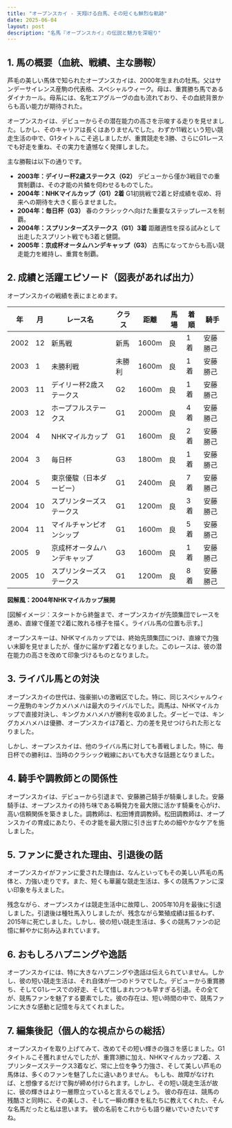 ```yaml
---
title: "オープンスカイ - 天翔ける白馬、その短くも鮮烈な軌跡"
date: 2025-06-04
layout: post
description: "名馬『オープンスカイ』の伝説と魅力を深堀り"
---
```


## 1. 馬の概要（血統、戦績、主な勝鞍）

芦毛の美しい馬体で知られたオープンスカイは、2000年生まれの牡馬。父はサンデーサイレンス産駒の代表格、スペシャルウィーク。母は、重賞勝ち馬であるダイナカール。母系には、名牝エアグルーヴの血も流れており、その血統背景からも高い能力が期待された。

オープンスカイは、デビューからその潜在能力の高さを示唆する走りを見せました。しかし、そのキャリアは長くはありませんでした。わずか11戦という短い競走生活の中で、G1タイトルこそ逃しましたが、重賞競走を3勝、さらにG1レースでも好走を重ね、その実力を遺憾なく発揮しました。

主な勝鞍は以下の通りです。

* **2003年：デイリー杯2歳ステークス（G2）**  デビューから僅か3戦目での重賞制覇は、その才能の片鱗を伺わせるものでした。
* **2004年：NHKマイルカップ（G1）2着**  G1初挑戦で2着と好成績を収め、将来への期待を大きく膨らませました。
* **2004年：毎日杯（G3）**  春のクラシックへ向けた重要なステップレースを制覇。
* **2004年：スプリンターズステークス（G1）3着**  距離適性を探る試みとして出走したスプリント戦でも3着と健闘。
* **2005年：京成杯オータムハンデキャップ（G3）**  古馬になってからも高い競走能力を維持し、重賞を制覇。


## 2. 成績と活躍エピソード（図表があれば出力）

オープンスカイの戦績を表にまとめます。

| 年 | 月 | レース名 | クラス | 距離 | 馬場 | 着順 | 騎手 |
|---|---|---|---|---|---|---|---|
| 2002 | 12 | 新馬戦 | 新馬 | 1600m | 良 | 1着 | 安藤勝己 |
| 2003 | 1 | 未勝利戦 | 未勝利 | 1600m | 良 | 1着 | 安藤勝己 |
| 2003 | 11 | デイリー杯2歳ステークス | G2 | 1600m | 良 | 1着 | 安藤勝己 |
| 2003 | 12 | ホープフルステークス | G1 | 2000m | 良 | 4着 | 安藤勝己 |
| 2004 | 4 | NHKマイルカップ | G1 | 1600m | 良 | 2着 | 安藤勝己 |
| 2004 | 3 | 毎日杯 | G3 | 1800m | 良 | 1着 | 安藤勝己 |
| 2004 | 5 | 東京優駿（日本ダービー） | G1 | 2400m | 良 | 7着 | 安藤勝己 |
| 2004 | 10 | スプリンターズステークス | G1 | 1200m | 良 | 3着 | 安藤勝己 |
| 2004 | 11 | マイルチャンピオンシップ | G1 | 1600m | 良 | 5着 | 安藤勝己 |
| 2005 | 9 | 京成杯オータムハンデキャップ | G3 | 1600m | 良 | 1着 | 安藤勝己 |
| 2005 | 10 | スプリンターズステークス | G1 | 1200m | 良 | 8着 | 安藤勝己 |


**図解風：2004年NHKマイルカップ展開**

[図解イメージ：スタートから終盤まで、オープンスカイが先頭集団でレースを進め、直線で僅差で2着に敗れる様子を描く。ライバル馬の位置も示す。]

オープンスキーは、NHKマイルカップでは、終始先頭集団につけ、直線で力強い末脚を見せましたが、僅かに届かず2着となりました。このレースは、彼の潜在能力の高さを改めて印象づけるものとなりました。


## 3. ライバル馬との対決

オープンスカイの世代は、強豪揃いの激戦区でした。特に、同じスペシャルウィーク産駒のキングカメハメハは最大のライバルでした。両馬は、NHKマイルカップで直接対決し、キングカメハメハが勝利を収めました。ダービーでは、キングカメハメハは優勝、オープンスカイは7着と、力の差を見せつけられた形となりました。

しかし、オープンスカイは、他のライバル馬に対しても善戦しました。特に、毎日杯での勝利は、当時のクラシック戦線においても大きな話題となりました。


## 4. 騎手や調教師との関係性

オープンスカイは、デビューから引退まで、安藤勝己騎手が騎乗しました。安藤騎手は、オープンスカイの持ち味である瞬発力を最大限に活かす騎乗を心がけ、高い信頼関係を築きました。調教師は、松田博資調教師。松田調教師は、オープンスカイの育成にあたり、その才能を最大限に引き出すための細やかなケアを施しました。


## 5. ファンに愛された理由、引退後の話

オープンスカイがファンに愛された理由は、なんといってもその美しい芦毛の馬体と、力強い走りです。また、短くも華麗な競走生活は、多くの競馬ファンに深い印象を与えました。

残念ながら、オープンスカイは競走生活中に故障し、2005年10月を最後に引退しました。引退後は種牡馬入りしましたが、残念ながら繁殖成績は振るわず、2015年に死亡しました。しかし、彼の短い競走生活は、多くの競馬ファンの記憶に鮮やかに刻み込まれています。


## 6. おもしろハプニングや逸話

オープンスカイには、特に大きなハプニングや逸話は伝えられていません。しかし、彼の短い競走生活は、それ自体が一つのドラマでした。デビューから重賞勝ち、そしてG1レースでの好走、そして惜しまれつつも早すぎる引退。その全てが、競馬ファンを魅了する要素でした。彼の存在は、短い時間の中で、競馬ファンに大きな感動と記憶を与えてくれました。


## 7. 編集後記（個人的な視点からの総括）

オープンスカイを取り上げてみて、改めてその短い輝きの強さを感じました。G1タイトルこそ獲れませんでしたが、重賞3勝に加え、NHKマイルカップ2着、スプリンターズステークス3着など、常に上位を争う力強さ、そして美しい芦毛の馬体は、多くのファンを魅了したに違いありません。  もしも、故障がなければ、と想像するだけで胸が締め付けられます。しかし、その短い競走生活が故に、彼の輝きはより一層際立っていると言えるでしょう。  彼の存在は、競馬の残酷さと同時に、その美しさ、そして一瞬の輝きを私たちに教えてくれた、そんな名馬だったと私は思います。  彼の名前をこれからも語り継いでいきたいですね。
